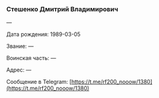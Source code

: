 ### Стешенко Дмитрий Владимирович

—

Дата рождения: 1989-03-05

Звание: —

Воинская часть: —

Адрес: —

Сообщение в Telegram: [https://t.me/rf200_nooow/1380](https://t.me/rf200_nooow/1380)
